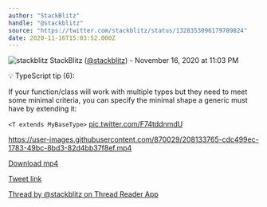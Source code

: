```yaml
---
author: "StackBlitz"
handle: "@stackblitz"
source: "https://twitter.com/stackblitz/status/1328353096179789824"
date: 2020-11-16T15:03:52.000Z
---
```


![stackblitz](https://pbs.twimg.com/profile_images/1579877335188221967/nadl7xwv_normal.jpg)
StackBlitz ([@stackblitz](https://twitter.com/stackblitz)) - November 16, 2020 at 11:03 PM

💡 TypeScript tip (6):

If your function/class will work with multiple types but they need to meet some minimal criteria, you can specify the minimal shape a generic must have by extending it:

`<T extends MyBaseType>` [pic.twitter.com/F74tddnmdU](https://twitter.com/stackblitz/status/1328353096179789824/video/1)


https://user-images.githubusercontent.com/870029/208133765-cdc499ec-1783-49bc-8bd3-82d4bb37f8ef.mp4


[Download mp4](../videos/stackblitz%20-%201328353096179789824.mp4)

[Tweet link](https://twitter.com/stackblitz/status/1328353096179789824)

[Thread by @stackblitz on Thread Reader App](https://threadreaderapp.com/thread/1328353096179789824.html)

